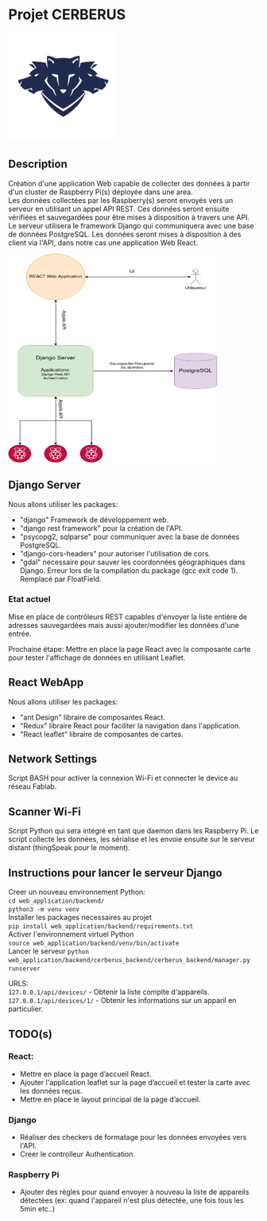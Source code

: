 # Projet CERBERUS 
<img src="./web_application/concepts/cerberus.png"  width="220" height="220">

## Description
Création d'une application Web capable de collecter des données à partir d'un cluster de Raspberry Pi(s) déployée dans une area.  
Les données collectées par les Raspberry(s) seront envoyés vers un serveur en utilisant un appel API REST. Ces données seront ensuite vérifiées et sauvegardées pour être mises à disposition à travers une API.  
Le serveur utilisera le framework Django qui communiquera avec une base de données PostgreSQL. Les données seront mises à disposition à des client via l'API, dans notre cas une application Web React.

<img src="./web_application/concepts/Cerberus_Architecture.png"  width="420" height="420">
 
## Django Server
Nous allons utiliser les packages:
- "django" Framework de développement web.
- "django rest framework" pour la création de l'API.
- "psycopg2, sqlparse" pour communiquer avec la base de données PostgreSQL.
- "django-cors-headers" pour autoriser l'utilisation de cors.
- "gdal" necessaire pour sauver les coordonnées géographiques dans Django. Erreur lors de la compilation du package (gcc exit code 1). Remplacé par FloatField.

### Etat actuel
Mise en place de contrôleurs REST capables d'envoyer la liste entière de adresses sauvegardées mais aussi ajouter/modifier les données d'une entrée.

Prochaine étape: Mettre en place la page React avec la composante carte pour tester l'affichage de données en utilisant Leaflet. 

## React WebApp
Nous allons utiliser les packages:
- "ant Design" libraire de composantes React.
- "Redux" libraire React pour faciliter la navigation dans l'application.
- "React leaflet" libraire de composantes de cartes.

## Network Settings
Script BASH pour activer la connexion Wi-Fi et connecter le device au réseau Fablab.

## Scanner Wi-Fi
Script Python qui sera intégré en tant que daemon dans les Raspberry Pi.
Le script collecte les données, les sérialise et les envoie ensuite sur le serveur distant (thingSpeak pour le moment).

## Instructions pour lancer le serveur Django
Creer un nouveau environnement Python:  
`cd web_application/backend/`  
`python3 -m venv venv`  
Installer les packages necessaires au projet  
`pip install web_application/backend/requirements.txt`  
Activer l'environnement virtuel Python  
`source web_application/backend/venv/bin/activate`  
Lancer le serveur 
`python web_application/backend/cerberus_backend/cerberus_backend/manager.py runserver`  

URLS:   
`127.0.0.1/api/devices/` - Obtenir la liste complte d'appareils.  
`127.0.0.1/api/devices/1/` - Obtenir les informations sur un apparil en particulier.

## TODO(s)
### React: 
- Mettre en place la page d’accueil React.
- Ajouter l'application leaflet sur la page d’accueil et tester la carte avec les données reçus.
- Mettre en place le layout principal de la page d’accueil.  

### Django 
- Réaliser des checkers de formatage pour les données envoyées vers l'API.
- Creer le controlleur Authentication.

### Raspberry Pi
- Ajouter des règles pour quand envoyer à nouveau la liste de appareils détectées (ex: quand l'appareil n'est plus détectée, une fois tous les 5min etc..)
